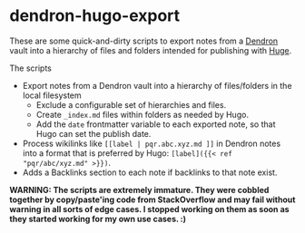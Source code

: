 # dendron-hugo-export

These are some quick-and-dirty scripts to export notes from a [Dendron](https://dendron.so) vault into a hierarchy of files and folders intended for publishing with [Huge](https://gethugo.io).

The scripts

- Export notes from a Dendron vault into a hierarchy of files/folders in the local filesystem
  - Exclude a configurable set of hierarchies and files.
  - Create `_index.md` files within folders as needed by Hugo.
  - Add the `date` frontmatter variable to each exported note, so that Hugo can set the publish date.
- Process wikilinks like `[[label | pqr.abc.xyz.md ]]` in Dendron notes into a format that is preferred by Hugo: `[label]({{< ref "pqr/abc/xyz.md" >}})`.
- Adds a Backlinks section to each note if backlinks to that note exist.

**WARNING: The scripts are extremely immature. They were cobbled together by copy/paste'ing code from StackOverflow and may fail without warning in all sorts of edge cases. I stopped working on them as soon as they started working for my own use cases. :)**

